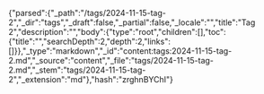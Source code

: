 {"parsed":{"_path":"/tags/2024-11-15-tag-2","_dir":"tags","_draft":false,"_partial":false,"_locale":"","title":"Tag 2","description":"","body":{"type":"root","children":[],"toc":{"title":"","searchDepth":2,"depth":2,"links":[]}},"_type":"markdown","_id":"content:tags:2024-11-15-tag-2.md","_source":"content","_file":"tags/2024-11-15-tag-2.md","_stem":"tags/2024-11-15-tag-2","_extension":"md"},"hash":"zrghnBYChI"}